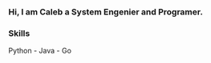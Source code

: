 <!DOCTYPE html>
<html>
<head>
</head>
<body>
    <h3> Hi, I am Caleb a System Engenier and Programer. <h3> 
    <h3> Skills </h3> <p> Python  - Java - Go  </p>
</body>
</html>
